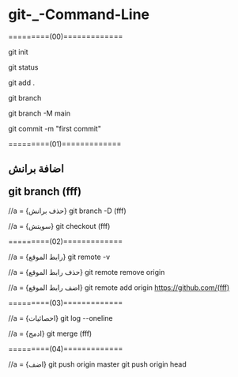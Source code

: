 # git-\_-Command-Line

=========(00)=============

git init

git status

git add .

git branch

git branch -M main

git commit -m "first commit"

=========(01)=============


<h2>
    <p>اضافة برانش</p>
    git branch (fff)
</h2>

//a = {حذف برانش}
git branch -D (fff)

//a = {سويتش}
git checkout (fff)

=========(02)=============

//a = {رابط الموقع}
git remote -v

//a = {حذف رابط الموقع}
git remote remove origin

//a = {اضف رابط الموقع}
git remote add origin https://github.com/(fff)


=========(03)=============

//a = {احصائيات}
git log --oneline

//a = {ادمج}
git merge (fff)

=========(04)=============

//a = {اضف}
git push origin master
git push origin head
